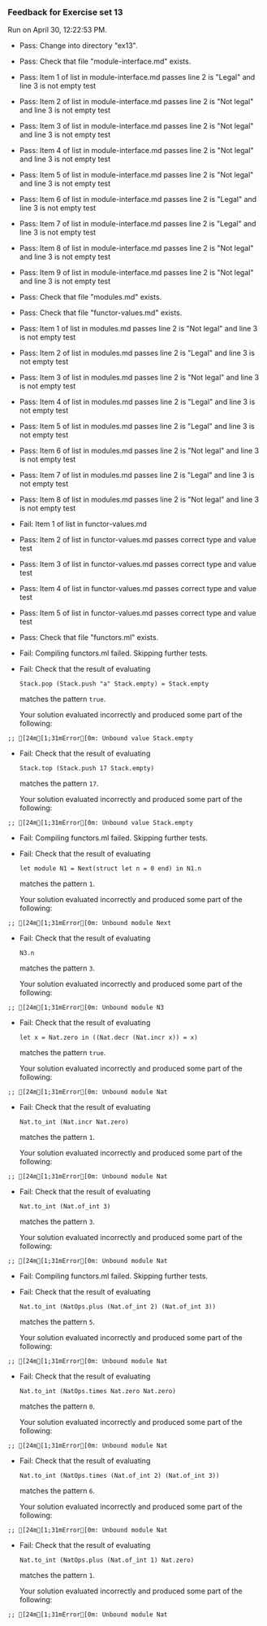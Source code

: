 ### Feedback for Exercise set 13

Run on April 30, 12:22:53 PM.

+ Pass: Change into directory "ex13".

+ Pass: Check that file "module-interface.md" exists.

+ Pass: Item 1 of list in module-interface.md passes  line 2 is "Legal" and line 3 is not empty  test

+ Pass: Item 2 of list in module-interface.md passes  line 2 is "Not legal" and line 3 is not empty test

+ Pass: Item 3 of list in module-interface.md passes  line 2 is "Not legal" and line 3 is not empty test

+ Pass: Item 4 of list in module-interface.md passes  line 2 is "Not legal" and line 3 is not empty test

+ Pass: Item 5 of list in module-interface.md passes  line 2 is "Not legal" and line 3 is not empty test

+ Pass: Item 6 of list in module-interface.md passes  line 2 is "Legal" and line 3 is not empty  test

+ Pass: Item 7 of list in module-interface.md passes  line 2 is "Legal" and line 3 is not empty  test

+ Pass: Item 8 of list in module-interface.md passes  line 2 is "Not legal" and line 3 is not empty test

+ Pass: Item 9 of list in module-interface.md passes  line 2 is "Not legal" and line 3 is not empty test

+ Pass: Check that file "modules.md" exists.

+ Pass: Check that file "functor-values.md" exists.

+ Pass: Item 1 of list in modules.md passes  line 2 is "Not legal" and line 3 is not empty test

+ Pass: Item 2 of list in modules.md passes  line 2 is "Legal" and line 3 is not empty  test

+ Pass: Item 3 of list in modules.md passes  line 2 is "Not legal" and line 3 is not empty test

+ Pass: Item 4 of list in modules.md passes  line 2 is "Legal" and line 3 is not empty  test

+ Pass: Item 5 of list in modules.md passes  line 2 is "Legal" and line 3 is not empty  test

+ Pass: Item 6 of list in modules.md passes  line 2 is "Not legal" and line 3 is not empty test

+ Pass: Item 7 of list in modules.md passes  line 2 is "Legal" and line 3 is not empty  test

+ Pass: Item 8 of list in modules.md passes  line 2 is "Not legal" and line 3 is not empty test

+ Fail: Item 1 of list in functor-values.md 

+ Pass: Item 2 of list in functor-values.md passes correct type and value test

+ Pass: Item 3 of list in functor-values.md passes correct type and value test

+ Pass: Item 4 of list in functor-values.md passes correct type and value test

+ Pass: Item 5 of list in functor-values.md passes correct type and value test

+ Pass: Check that file "functors.ml" exists.

+ Fail: Compiling functors.ml failed.  Skipping further tests.

+ Fail: 
Check that the result of evaluating
   ```
   Stack.pop (Stack.push "a" Stack.empty) = Stack.empty
   ```
   matches the pattern `true`.

   


   Your solution evaluated incorrectly and produced some part of the following:

 ` ;;
[24m[1;31mError[0m: Unbound value Stack.empty
`


+ Fail: 
Check that the result of evaluating
   ```
   Stack.top (Stack.push 17 Stack.empty)
   ```
   matches the pattern `17`.

   


   Your solution evaluated incorrectly and produced some part of the following:

 ` ;;
[24m[1;31mError[0m: Unbound value Stack.empty
`


+ Fail: Compiling functors.ml failed.  Skipping further tests.

+ Fail: 
Check that the result of evaluating
   ```
   let module N1 = Next(struct let n = 0 end) in N1.n
   ```
   matches the pattern `1`.

   


   Your solution evaluated incorrectly and produced some part of the following:

 ` ;;
[24m[1;31mError[0m: Unbound module Next
`


+ Fail: 
Check that the result of evaluating
   ```
   N3.n
   ```
   matches the pattern `3`.

   


   Your solution evaluated incorrectly and produced some part of the following:

 ` ;;
[24m[1;31mError[0m: Unbound module N3
`


+ Fail: 
Check that the result of evaluating
   ```
   let x = Nat.zero in ((Nat.decr (Nat.incr x)) = x)
   ```
   matches the pattern `true`.

   


   Your solution evaluated incorrectly and produced some part of the following:

 ` ;;
[24m[1;31mError[0m: Unbound module Nat
`


+ Fail: 
Check that the result of evaluating
   ```
   Nat.to_int (Nat.incr Nat.zero)
   ```
   matches the pattern `1`.

   


   Your solution evaluated incorrectly and produced some part of the following:

 ` ;;
[24m[1;31mError[0m: Unbound module Nat
`


+ Fail: 
Check that the result of evaluating
   ```
   Nat.to_int (Nat.of_int 3)
   ```
   matches the pattern `3`.

   


   Your solution evaluated incorrectly and produced some part of the following:

 ` ;;
[24m[1;31mError[0m: Unbound module Nat
`


+ Fail: Compiling functors.ml failed.  Skipping further tests.

+ Fail: 
Check that the result of evaluating
   ```
   Nat.to_int (NatOps.plus (Nat.of_int 2) (Nat.of_int 3))
   ```
   matches the pattern `5`.

   


   Your solution evaluated incorrectly and produced some part of the following:

 ` ;;
[24m[1;31mError[0m: Unbound module Nat
`


+ Fail: 
Check that the result of evaluating
   ```
   Nat.to_int (NatOps.times Nat.zero Nat.zero)
   ```
   matches the pattern `0`.

   


   Your solution evaluated incorrectly and produced some part of the following:

 ` ;;
[24m[1;31mError[0m: Unbound module Nat
`


+ Fail: 
Check that the result of evaluating
   ```
   Nat.to_int (NatOps.times (Nat.of_int 2) (Nat.of_int 3))
   ```
   matches the pattern `6`.

   


   Your solution evaluated incorrectly and produced some part of the following:

 ` ;;
[24m[1;31mError[0m: Unbound module Nat
`


+ Fail: 
Check that the result of evaluating
   ```
   Nat.to_int (NatOps.plus (Nat.of_int 1) Nat.zero)
   ```
   matches the pattern `1`.

   


   Your solution evaluated incorrectly and produced some part of the following:

 ` ;;
[24m[1;31mError[0m: Unbound module Nat
`


